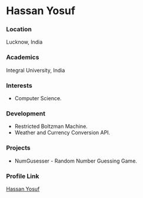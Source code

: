 # Hassan Yosuf

### Location

Lucknow, India

### Academics

Integral University, India

### Interests

- Computer Science.

### Development

- Restricted Boltzman Machine.
- Weather and Currency Conversion API.

### Projects

- NumGusesser - Random Number Guessing Game.

### Profile Link

[Hassan Yosuf](https://github.com/HassanYosuf)

